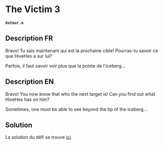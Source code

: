 # The Victim 3

**`Auteur.e`** [](https://github.com/chrichriGeorgie)

## Description FR
Bravo! Tu sais maintenant qui est la prochaine cible! Pourras-tu savoir ce que HiveHex a sur lui?

Parfois, il faut savoir voir plus que la pointe de l'iceberg...


## Description EN
Bravo! You now know that who the next target is! Can you find out what HiveHex has on him?

Sometimes, one must be able to see beyond the tip of the iceberg...

## Solution

La solution du défi se trouve [ici](solution/).
